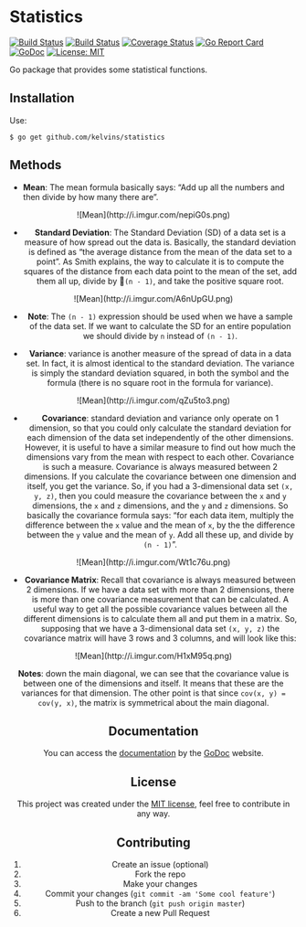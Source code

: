 # Statistics

[![Build Status](https://travis-ci.org/kelvins/statistics.svg?branch=master)](https://travis-ci.org/kelvins/statistics)
[![Build Status](https://circleci.com/gh/kelvins/statistics.svg?style=shield&circle-token=:circle-token)](https://circleci.com/gh/kelvins/statistics)
[![Coverage Status](https://coveralls.io/repos/github/kelvins/statistics/badge.svg?branch=master)](https://coveralls.io/github/kelvins/statistics?branch=master)
[![Go Report Card](https://goreportcard.com/badge/github.com/kelvins/statistics)](https://goreportcard.com/report/github.com/kelvins/statistics)
[![GoDoc](https://godoc.org/github.com/kelvins/statistics?status.svg)](https://godoc.org/github.com/kelvins/statistics)
[![License: MIT](https://img.shields.io/badge/License-MIT-brightgreen.svg)](LICENSE)

Go package that provides some statistical functions.

## Installation

Use:

    $ go get github.com/kelvins/statistics

## Methods

- **Mean**: The mean formula basically says: “Add up all the numbers and then divide by how many there are”.

<center>![Mean](http://i.imgur.com/nepiG0s.png)

- **Standard Deviation**: The Standard Deviation (SD) of a data set is a measure of how spread out the data is. Basically, the standard deviation is defined as “the average distance from the mean of the data set to a point”. As Smith explains, the way to calculate it is to compute the squares of the distance from each data point to the mean of the set, add them all up,
divide by `(n - 1)`, and take the positive square root.

<center>![Mean](http://i.imgur.com/A6nUpGU.png)

- **Note**: The `(n - 1)` expression should be used when we have a sample of the data set. If we want to calculate the SD for an entire population we should divide by `n` instead of `(n - 1)`.

- **Variance**: variance is another measure of the spread of data in a data set. In fact, it is almost identical to the standard deviation. The variance is simply the standard deviation squared, in both the symbol and the formula (there is no square root in the formula for variance).

<center>![Mean](http://i.imgur.com/qZu5to3.png)

- **Covariance**: standard deviation and variance only operate on 1 dimension, so that you could only calculate the standard deviation for each dimension of the data set independently of the other dimensions. However, it is useful to have a similar measure to find out how much the dimensions vary from the mean with respect to each other. Covariance is such a measure. Covariance is always measured between 2 dimensions. If you calculate the covariance between one dimension and itself, you get the variance. So, if you had a 3-dimensional data set `(x, y, z)`, then you could measure the covariance between the `x` and `y` dimensions, the `x` and `z` dimensions, and the `y` and `z` dimensions. So basically the covariance formula says: “for each data item, multiply the difference between the `x` value and the mean of `x`, by the the difference between the `y` value and the mean of `y`. Add all these up, and divide by `(n - 1)`”.

<center>![Mean](http://i.imgur.com/Wt1c76u.png)

- **Covariance Matrix**: Recall that covariance is always measured between 2 dimensions. If we have a data set with more than 2 dimensions, there is more than one covariance measurement that can be calculated. A useful way to get all the possible covariance values between all the different dimensions is to calculate them all and put them in a matrix. So, supposing that we have a 3-dimensional data set `(x, y, z)` the covariance matrix will have 3 rows and 3 columns, and will look like this:

<center>![Mean](http://i.imgur.com/H1xM95q.png)

**Notes**: down the main diagonal, we can see that the covariance value is between one of the dimensions and itself. It means that these are the variances for that dimension. The other point is that since `cov(x, y) = cov(y, x)`, the matrix is symmetrical about the main diagonal.

## Documentation


You can access the [documentation][2] by the [GoDoc][3] website.

## License

This project was created under the [MIT license][1], feel free to contribute in any way.

## Contributing

1. Create an issue (optional)
2. Fork the repo
3. Make your changes
4. Commit your changes (`git commit -am 'Some cool feature'`)
5. Push to the branch (`git push origin master`)
6. Create a new Pull Request

  [1]: LICENSE
  [2]: https://godoc.org/github.com/kelvins/statistics
  [3]: https://godoc.org/
